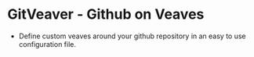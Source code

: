 # GitVeaver - Github on Veaves

- Define custom veaves around your github repository in an easy to use configuration file.

